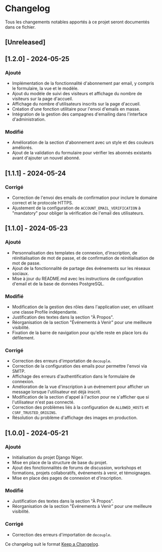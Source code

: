 # Changelog

Tous les changements notables apportés à ce projet seront documentés dans ce fichier.

## [Unreleased]

## [1.2.0] - 2024-05-25

### Ajouté
- Implémentation de la fonctionnalité d'abonnement par email, y compris le formulaire, la vue et le modèle.
- Ajout du modèle de suivi des visiteurs et affichage du nombre de visiteurs sur la page d'accueil.
- Affichage du nombre d'utilisateurs inscrits sur la page d'accueil.
- Création d'une fonction utilitaire pour l'envoi d'emails en masse.
- Intégration de la gestion des campagnes d'emailing dans l'interface d'administration.

### Modifié
- Amélioration de la section d'abonnement avec un style et des couleurs améliorés.
- Ajout de la validation du formulaire pour vérifier les abonnés existants avant d'ajouter un nouvel abonné.

## [1.1.1] - 2024-05-24

### Corrigé
- Correction de l'envoi des emails de confirmation pour inclure le domaine correct et le protocole HTTPS.
- Ajustement de la configuration de `ACCOUNT_EMAIL_VERIFICATION` à "mandatory" pour obliger la vérification de l'email des utilisateurs.


## [1.1.0] - 2024-05-23

### Ajouté
- Personnalisation des templates de connexion, d'inscription, de réinitialisation de mot de passe, et de confirmation de réinitialisation de mot de passe.
- Ajout de la fonctionnalité de partage des événements sur les réseaux sociaux.
- Mise à jour du README.md avec les instructions de configuration d'email et de la base de données PostgreSQL.

### Modifié
- Modification de la gestion des rôles dans l'application user, en utilisant une classe Profile indépendante.
- Justification des textes dans la section "À Propos".
- Réorganisation de la section "Événements à Venir" pour une meilleure visibilité.
- Fixation de la barre de navigation pour qu'elle reste en place lors du défilement.

### Corrigé
- Correction des erreurs d'importation de `decouple`.
- Correction de la configuration des emails pour permettre l'envoi via SMTP.
- Affichage des erreurs d'authentification dans le formulaire de connexion.
- Amélioration de la vue d'inscription à un événement pour afficher un message lorsque l'utilisateur est déjà inscrit.
- Modification de la section d'appel à l'action pour ne s'afficher que si l'utilisateur n'est pas connecté.
- Correction des problèmes liés à la configuration de `ALLOWED_HOSTS` et `CSRF_TRUSTED_ORIGINS`.
- Résolution du problème d'affichage des images en production.


## [1.0.0] - 2024-05-21

### Ajouté
- Initialisation du projet Django Niger.
- Mise en place de la structure de base du projet.
- Ajout des fonctionnalités de forums de discussion, workshops et formations, projets collaboratifs, événements à venir, et témoignages.
- Mise en place des pages de connexion et d'inscription.

### Modifié
- Justification des textes dans la section "À Propos".
- Réorganisation de la section "Événements à Venir" pour une meilleure visibilité.

### Corrigé
- Correction des erreurs d'importation de `decouple`.


Ce changelog suit le format [Keep a Changelog](https://keepachangelog.com/en/1.0.0/).


